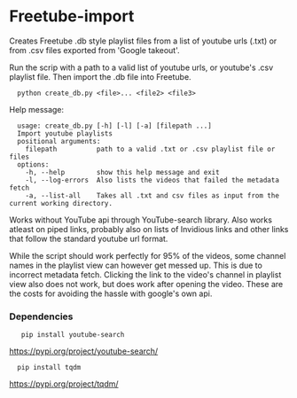 # Freetube-import
Creates Freetube .db style playlist files from a list of youtube urls (.txt) or from .csv files exported from 'Google takeout'.

Run the scrip with a path to a valid list of youtube urls, or youtube's .csv playlist file. Then import the .db file into Freetube.

      python create_db.py <file>... <file2> <file3>

Help message:

      usage: create_db.py [-h] [-l] [-a] [filepath ...]
      Import youtube playlists
      positional arguments:
        filepath          path to a valid .txt or .csv playlist file or files
      options:
        -h, --help        show this help message and exit
        -l, --log-errors  Also lists the videos that failed the metadata fetch
        -a, --list-all    Takes all .txt and csv files as input from the current working directory.

Works without YouTube api through YouTube-search library. Also works atleast on piped links, probably also on lists of Invidious links and other links that follow the standard youtube url format.

While the script should work perfectly for 95% of the videos, some channel names in the playlist view can however get messed up. This is due to incorrect metadata fetch. Clicking the link to the video's channel in playlist view also does not work, but does work after opening the video. 
These are the costs for avoiding the hassle with google's own api.

###  Dependencies 

       pip install youtube-search
https://pypi.org/project/youtube-search/

      pip install tqdm
https://pypi.org/project/tqdm/

